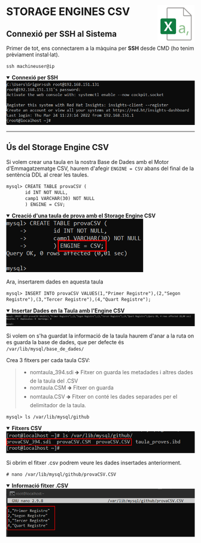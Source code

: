 # STORAGE ENGINES CSV <img align="right" width="100" src="../imatges/csv_logo.png"/>
## Connexió per SSH al Sistema
Primer de tot, ens connectarem a la màquina per **SSH** desde CMD (ho tenim prèviament instal·lat).
```
ssh machineuser@ip 
```
<details open>
<summary><b>Connexió per SSH</b></summary>
<img src="captures/ssh.png">
</details>

<hr>

## Ús del Storage Engine CSV
Si volem crear una taula en la nostra Base de Dades amb el Motor d'Emmagatzematge CSV, haurem d'afegir `ENGINE = CSV` abans del final de la sentència DDL al crear les taules.
```
mysql> CREATE TABLE provaCSV (
       id INT NOT NULL,
       camp1 VARCHAR(30) NOT NULL
       ) ENGINE = CSV;
```
<details open>
<summary><b>Creació d'una taula de prova amb el Storage Engine CSV</b></summary>
<img src="captures/createTableCSV.png">
</details>

Ara, insertarem dades en aquesta taula
```
mysql> INSERT INTO provaCSV VALUES(1,"Primer Registre"),(2,"Segon Registre"),(3,"Tercer Registre"),(4,"Quart Registre");
```
<details open>
<summary><b>Insertar Dades en la Taula amb l'Engine CSV</b></summary>
<img src="captures/insertTableCSV.png">
</details>

Si volem on s'ha guardat la informació de la taula haurem d'anar a la ruta on es guarda la base de dades, que per defecte és `/var/lib/mysql/base_de_dades/`

Crea 3 fitxers per cada taula CSV:

> - nomtaula_394.sdi   🡺 Fitxer on guarda les metadades i altres dades de la taula del .CSV
> - nomtaula.CSM  🡺 Fitxer on guarda 
> - nomtaula.CSV  🡺 Fitxer on conté les dades separades per el delimitador de la taula.

```
mysql> ls /var/lib/mysql/github
```

<details open>
<summary><b>Fitxers CSV</b></summary>
<img src="captures/fitxersCSV.png">
</details>

Si obrim el fitxer .csv podrem veure les dades insertades anteriorment.
```
# nano /var/lib/mysql/github/provaCSV.CSV
```
<details open>
<summary><b>Informació fitxer .CSV</b></summary>
<img src="captures/ficherocsv.png">
</details>